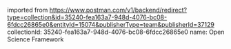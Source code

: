 imported from https://www.postman.com/v1/backend/redirect?type=collection&id=35240-fea163a7-948d-4076-bc08-6fdcc26865e0&entityId=15074&publisherType=team&publisherId=37129
collectionId: 35240-fea163a7-948d-4076-bc08-6fdcc26865e0
name: Open Science Framework